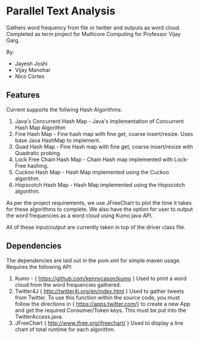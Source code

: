 # Parallel Text Analysis

Gathers word frequency from file or twitter and outputs as word cloud. Completed as term project for Multicore Computing for Professor Vijay Garg. 

By:
- Jayesh Joshi
- Vijay Manohar
- Nico Cortes

## Features
Current supports the follwing Hash Algorithms:

1. Java's Concurrent Hash Map - Java's implementation of Concurrent Hash Map Algorithm
2. Fine Hash Map - Fine hash map with fine get, coarse insert/resize. Uses base Java HashMap to implement.
3. Quad Hash Map - Fine Hash map with fine get, coarse insert/resize with Quadratic probing.
4. Lock Free Chain Hash Map - Chain Hash map implemented with Lock-Free hashing.
5. Cuckoo Hash Map - Hash Map implemented using the Cuckoo algorithm.
6. Hopscotch Hash Map - Hash Map implemented using the Hopscotch algorithm.


As per the project requirements, we use JFreeChart to plot the time it takes for
these algorithms to complete. We also have the option for user to output the 
word frequencies as a word cloud using Kumo java API.

All of these input/output are currently taken in top  of the driver class file.

## Dependencies
The dependencies are laid out in the pom.xml for simple maven usage. Requires the following API:

1. Kumo - { https://github.com/kennycason/kumo }
  Used to print a word cloud from the word frequencies gathered.
2. Twitter4J { http://twitter4j.org/en/index.html }
  Used to gather tweets from Twitter. To use this function within the source code, you must follow the directions in { https://apps.twitter.com/} to create a new App and get the required Consumer/Token keys. This must be put into the TwitterAccess.java.
3. JFreeChart { http://www.jfree.org/jfreechart/ } 
  Used to display a line chart of total runtime for each algorithm.
  
